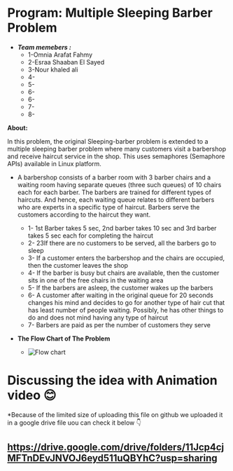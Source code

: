 # **Program: Multiple Sleeping Barber Problem**



* ***Team memebers :***
   * 1-Omnia Arafat Fahmy
   * 2-Esraa Shaaban El Sayed 
   * 3-Nour khaled ali
   * 4-
   * 5-
   * 6-
   * 6-
   * 7-
   * 8-


**About:**

In this problem, the original Sleeping-barber problem is extended to a multiple sleeping barber problem where many customers visit a barbershop and receive haircut service in the shop. This uses semaphores (Semaphore APIs) available in Linux platform.

* A barbershop consists of a barber room with 3 barber chairs and a waiting room having separate queues (three such queues) of 10 chairs each for each barber. The barbers are trained for different types of haircuts. And hence, each waiting queue relates to different barbers who are experts in a specific type of haircut. Barbers serve the customers according to the haircut they want.

   * 1- 1st Barber takes 5 sec, 2nd barber takes 10 sec and 3rd barber takes 5 sec each for completing the haircut
   * 2- 23If there are no customers to be served, all the barbers go to sleep
   * 3-  If a customer enters the barbershop and the chairs are occupied, then the customer leaves the shop
   * 4-  If the barber is busy but chairs are available, then the customer sits in one of the free chairs in the waiting area
   * 5-  If the barbers are asleep, the customer wakes up the barbers
   * 6-  A customer after waiting in the original queue for 20 seconds changes his mind and decides to go for another type of hair cut that has least            number of people waiting. Possibly, he has other things to do and does not mind having any type of haircut
   * 7-  Barbers are paid as per the number of customers they serve



* **The Flow Chart of The Problem**

    * ![Flow chart](https://user-images.githubusercontent.com/83679206/208322843-0b9454c4-e984-4586-b930-1b21568178e1.jpg)



# Discussing the idea with Animation video 😊

*Because of the limited size of uploading this file on github we uploaded it in a google drive file uou can check it below 👇

## https://drive.google.com/drive/folders/11Jcp4cjMFTnDEvJNVOJ6eyd511uQBYhC?usp=sharing
